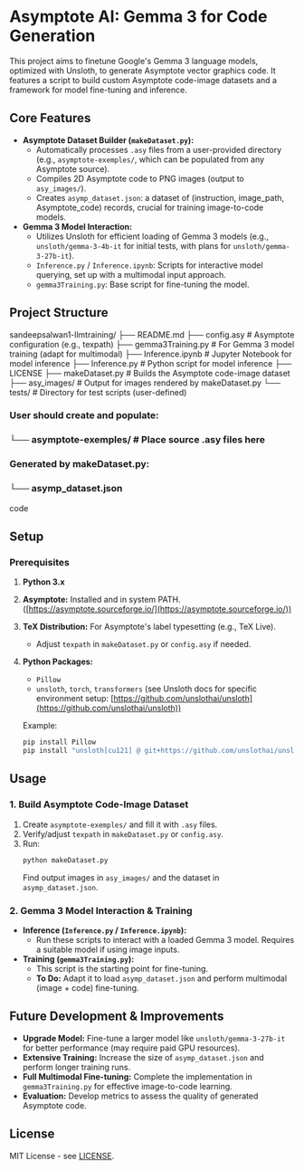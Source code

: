 # Asymptote AI: Gemma 3 for Code Generation

This project aims to finetune Google's Gemma 3 language models, optimized with Unsloth, to generate Asymptote vector graphics code. It features a script to build custom Asymptote code-image datasets and a framework for model fine-tuning and inference.

## Core Features

*   **Asymptote Dataset Builder (`makeDataset.py`):**
    *   Automatically processes `.asy` files from a user-provided directory (e.g., `asymptote-exemples/`, which can be populated from any Asymptote source).
    *   Compiles 2D Asymptote code to PNG images (output to `asy_images/`).
    *   Creates `asymp_dataset.json`: a dataset of (instruction, image_path, Asymptote_code) records, crucial for training image-to-code models.
*   **Gemma 3 Model Interaction:**
    *   Utilizes Unsloth for efficient loading of Gemma 3 models (e.g., `unsloth/gemma-3-4b-it` for initial tests, with plans for `unsloth/gemma-3-27b-it`).
    *   `Inference.py` / `Inference.ipynb`: Scripts for interactive model querying, set up with a multimodal input approach.
    *   `gemma3Training.py`: Base script for fine-tuning the model.

## Project Structure

sandeepsalwan1-llmtraining/
├── README.md
├── config.asy          # Asymptote configuration (e.g., texpath)
├── gemma3Training.py   # For Gemma 3 model training (adapt for multimodal)
├── Inference.ipynb     # Jupyter Notebook for model inference
├── Inference.py        # Python script for model inference
├── LICENSE
├── makeDataset.py      # Builds the Asymptote code-image dataset
├── asy_images/         # Output for images rendered by makeDataset.py
└── tests/              # Directory for test scripts (user-defined)
### User should create and populate:
### └── asymptote-exemples/ # Place source .asy files here
### Generated by makeDataset.py:
### └── asymp_dataset.json

code


## Setup

### Prerequisites

1.  **Python 3.x**
2.  **Asymptote:** Installed and in system PATH. ([https://asymptote.sourceforge.io/](https://asymptote.sourceforge.io/))
3.  **TeX Distribution:** For Asymptote's label typesetting (e.g., TeX Live).
    *   Adjust `texpath` in `makeDataset.py` or `config.asy` if needed.
4.  **Python Packages:**
    *   `Pillow`
    *   `unsloth`, `torch`, `transformers` (see Unsloth docs for specific environment setup: [https://github.com/unslothai/unsloth](https://github.com/unslothai/unsloth))

    Example:
    ```bash
    pip install Pillow
    pip install "unsloth[cu121] @ git+https://github.com/unslothai/unsloth.git" # Adjust for your CUDA
    ```

## Usage

### 1. Build Asymptote Code-Image Dataset

1.  Create `asymptote-exemples/` and fill it with `.asy` files.
2.  Verify/adjust `texpath` in `makeDataset.py` or `config.asy`.
3.  Run:
    ```bash
    python makeDataset.py
    ```
    Find output images in `asy_images/` and the dataset in `asymp_dataset.json`.

### 2. Gemma 3 Model Interaction & Training

*   **Inference (`Inference.py` / `Inference.ipynb`):**
    *   Run these scripts to interact with a loaded Gemma 3 model. Requires a suitable model if using image inputs.
*   **Training (`gemma3Training.py`):**
    *   This script is the starting point for fine-tuning.
    *   **To Do:** Adapt it to load `asymp_dataset.json` and perform multimodal (image + code) fine-tuning.

## Future Development & Improvements

*   **Upgrade Model:** Fine-tune a larger model like `unsloth/gemma-3-27b-it` for better performance (may require paid GPU resources).
*   **Extensive Training:** Increase the size of `asymp_dataset.json` and perform longer training runs.
*   **Full Multimodal Fine-tuning:** Complete the implementation in `gemma3Training.py` for effective image-to-code learning.
*   **Evaluation:** Develop metrics to assess the quality of generated Asymptote code.

## License

MIT License - see [LICENSE](LICENSE).
